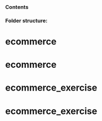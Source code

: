 
### Contents


### Folder structure:
# ecommerce
# ecommerce
# ecommerce_exercise
# ecommerce_exercise
